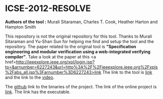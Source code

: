 # ICSE-2012-RESOLVE
<b>Authors of the tool :</b> Murali Sitaraman, Charles T. Cook, Heather Harton and Hampton Smith

This repository is not the original repository for this tool.
Thanks to Murali Sitaraman and Yu-Shan Sun for helping me find and setup the tool and the repository.
The paper related to the original tool is <b>"Specification engineering and modular verification using a web-integrated verifying compiler"</b>. Take a look at the paper at this <a href=http://ieeexplore.ieee.org/xpl/login.jsp?tp=&arnumber=6227243&url=http%3A%2F%2Fieeexplore.ieee.org%2Fxpls%2Fabs_all.jsp%3Farnumber%3D6227243>link</a> 
The link to the tool is <a href="http://ieeexplore.ieee.org/stamp/stamp.jsp?tp=&arnumber=6227243">link</a> and the link to the <a href="https://www.youtube.com/watch?v=9vg3WuxeOkA">video</a>.

The <a href="https://github.com/ClemsonRSRG/RESOLVE">github</a> link to the binaries of the project. The link of the online project is <a href="http://www.cs.clemson.edu/resolve/index.html">link</a>. The link has the executable.
